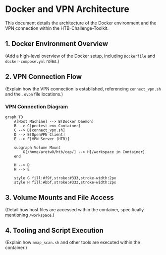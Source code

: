 # Docker and VPN Architecture

This document details the architecture of the Docker environment and the VPN connection within the HTB-Challenge-Toolkit.

## 1. Docker Environment Overview

(Add a high-level overview of the Docker setup, including `Dockerfile` and `docker-compose.yml` roles.)

## 2. VPN Connection Flow

(Explain how the VPN connection is established, referencing `connect_vpn.sh` and the `.ovpn` file locations.)

### VPN Connection Diagram

```mermaid
graph TD
    A[Host Machine] --> B(Docker Daemon)
    B --> C[pentest-env Container]
    C --> D[connect_vpn.sh]
    D --> E[OpenVPN Client]
    E --> F[VPN Server (HTB)]

    subgraph Volume Mount
        G[/home/aretw0/htb/cap/] --> H[/workspace in Container]
    end

    H --> D
    H --> E

    style G fill:#f9f,stroke:#333,stroke-width:2px
    style H fill:#bbf,stroke:#333,stroke-width:2px
```

## 3. Volume Mounts and File Access

(Detail how host files are accessed within the container, specifically mentioning `/workspace`.)

## 4. Tooling and Script Execution

(Explain how `nmap_scan.sh` and other tools are executed within the container.)
